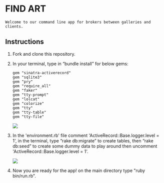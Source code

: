 # FIND ART
	Welcome to our command line app for brokers between galleries and clients.



## Instructions

1. Fork and clone this repository.

2. In your terminal, type in “bundle install” for below gems:
    ```
    gem "sinatra-activerecord"
    gem "sqlite3"
    gem "pry"
    gem "require_all"
    gem "faker"
    gem "tty-prompt"
    gem "lolcat"
    gem "colorize"
    gem "tty"
    gem "tty-table"
    gem "tty-file"

    ```
   ![](ProjectCloning.gif)
    
3. In the 'environment.rb' file comment 'ActiveRecord::Base.logger.level = 1', in the terminal, type “rake db:migrate” 
   to create tables, then “rake db:seed” to create some dummy data to play around then uncomment
   'ActiveRecord::Base.logger.level = 1'.
   
   ![](BasicSetup.gif)

4. Now you are ready for the app! on the main directory type "ruby bin/run.rb".

